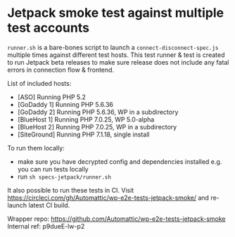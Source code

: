 # Jetpack smoke test against multiple test accounts

`runner.sh` is a bare-bones script to launch a `connect-disconnect-spec.js` multiple times against different test hosts.
This test runner & test is created to run Jetpack beta releases to make sure release does not include any fatal errors in connection flow & frontend.

List of included hosts:

- [ASO] Running PHP 5.2
- [GoDaddy 1] Running PHP 5.6.36
- [GoDaddy 2] Running PHP 5.6.36, WP in a subdirectory
- [BlueHost 1] Running PHP 7.0.25, WP 5.0-alpha
- [BlueHost 2] Running PHP 7.0.25, WP in a subdirectory
- [SiteGround] Running PHP 7.1.18, single install

To run them locally:

- make sure you have decrypted config and dependencies installed e.g. you can run tests locally
- run `sh specs-jetpack/runner.sh`

It also possible to run these tests in CI. Visit https://circleci.com/gh/Automattic/wp-e2e-tests-jetpack-smoke/ and re-launch latest CI build.

Wrapper repo: https://github.com/Automattic/wp-e2e-tests-jetpack-smoke
Internal ref: p9dueE-lw-p2
